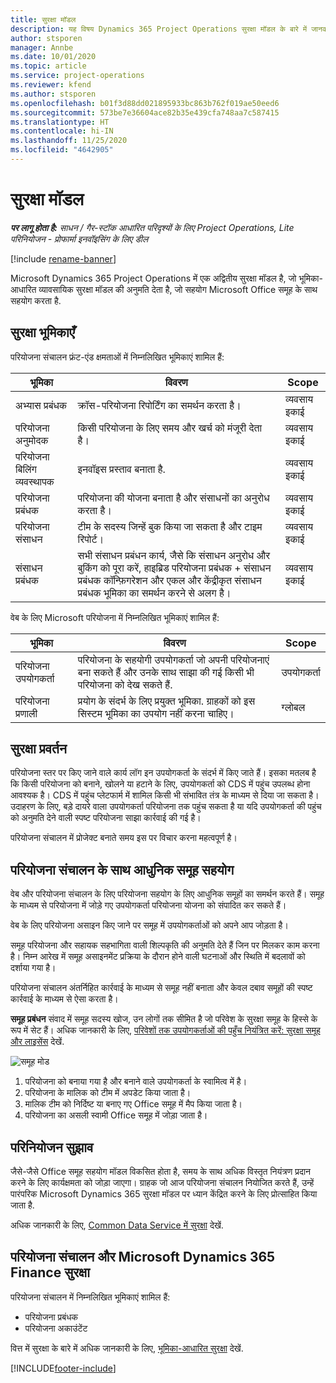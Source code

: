 ```yaml
---
title: सुरक्षा मॉडल
description: यह विषय Dynamics 365 Project Operations सुरक्षा मॉडल के बारे में जानकारी प्रदान करता है.
author: stsporen
manager: Annbe
ms.date: 10/01/2020
ms.topic: article
ms.service: project-operations
ms.reviewer: kfend
ms.author: stsporen
ms.openlocfilehash: b01f3d88dd021895933bc863b762f019ae50eed6
ms.sourcegitcommit: 573be7e36604ace82b35e439cfa748aa7c587415
ms.translationtype: HT
ms.contentlocale: hi-IN
ms.lasthandoff: 11/25/2020
ms.locfileid: "4642905"
---
```

# <a name="security-model"></a>सुरक्षा मॉडल

_**पर लागू होता है:** साधन / गैर-स्टॉक आधारित परिदृश्यों के लिए Project Operations, Lite परिनियोजन - प्रोफार्मा इनवॉइसिंग के लिए डील_

[!include [rename-banner](~/includes/cc-data-platform-banner.md)]

Microsoft Dynamics 365 Project Operations में एक अद्वितीय सुरक्षा मॉडल है, जो भूमिका-आधारित व्यावसायिक सुरक्षा मॉडल की अनुमति देता है, जो सहयोग Microsoft Office समूह के साथ सहयोग करता है. 


## <a name="security-roles"></a>सुरक्षा भूमिकाएँ
परियोजना संचालन फ्रंट-एंड क्षमताओं में निम्नलिखित भूमिकाएं शामिल हैं:

| भूमिका                          | विवरण                                                                                                                                                                 | Scope |
|-------------------------------|-----------------------------------------------------------------------------------------------------------------------------------------------------------------------------|------|
| अभ्यास प्रबंधक              | क्रॉस-परियोजना रिपोर्टिंग का समर्थन करता है।                                                                                                            | व्यवसाय इकाई              |
| परियोजना अनुमोदक              | किसी परियोजना के लिए समय और खर्च को मंजूरी देता है।                                                                                                                              | व्यवसाय इकाई |
| परियोजना बिलिंग व्यवस्थापक | इनवॉइस प्रस्ताव बनाता है.                                                                                                                                                 | व्यवसाय इकाई |
| परियोजना प्रबंधक               | परियोजना की योजना बनाता है और संसाधनों का अनुरोध करता है।                                                                                                                              | व्यवसाय इकाई |
| परियोजना संसाधन              | टीम के सदस्य जिन्हें बुक किया जा सकता है और टाइम रिपोर्ट।                                                                                                          | व्यवसाय इकाई|
| संसाधन प्रबंधक              | सभी संसाधन प्रबंधन कार्य, जैसे कि संसाधन अनुरोध और बुकिंग को पूरा करें, हाइब्रिड परियोजना प्रबंधक + संसाधन प्रबंधक कॉन्फ़िगरेशन और एकल और केंद्रीकृत संसाधन प्रबंधक भूमिका का समर्थन करने से अलग है। | व्यवसाय इकाई |


वेब के लिए Microsoft परियोजना में निम्नलिखित भूमिकाएं शामिल हैं:

| भूमिका           | विवरण                                                                                                        | Scope  |
|----------------|--------------------------------------------------------------------------------------------------------------------|--------|
| परियोजना उपयोगकर्ता   | परियोजना के सहयोगी उपयोगकर्ता जो अपनी परियोजनाएं बना सकते हैं और उनके साथ साझा की गई किसी भी परियोजना को देख सकते हैं. | उपयोगकर्ता   |
| परियोजना प्रणाली | प्रयोग के संदर्भ के लिए प्रयुक्त भूमिका. ग्राहकों को इस सिस्टम भूमिका का उपयोग नहीं करना चाहिए।                                    | ग्लोबल |

## <a name="security-enforcement"></a>सुरक्षा प्रवर्तन
परियोजना स्तर पर किए जाने वाले कार्य लॉग इन उपयोगकर्ता के संदर्भ में किए जाते हैं। इसका मतलब है कि किसी परियोजना को बनाने, खोलने या हटाने के लिए, उपयोगकर्ता को CDS में पहुंच उपलब्ध होना आवश्यक है। CDS में पहुंच प्लेटफार्म में शामिल किसी भी संभावित तंत्र के माध्यम से दिया जा सकता है। उदाहरण के लिए, बड़े दायरे वाला उपयोगकर्ता परियोजना तक पहुंच सकता है या यदि उपयोगकर्ता की पहुंच को अनुमति देने वाली स्पष्ट परियोजना साझा कार्रवाई की गई है।

परियोजना संचालन में प्रोजेक्ट बनाते समय इस पर विचार करना महत्वपूर्ण है।

## <a name="modern-group-collaboration-with-project-operations"></a>परियोजना संचालन के साथ आधुनिक समूह सहयोग
वेब और परियोजना संचालन के लिए परियोजना सहयोग के लिए आधुनिक समूहों का समर्थन करते हैं। समूह के माध्यम से परियोजना में जोड़े गए उपयोगकर्ता परियोजना योजना को संपादित कर सकते हैं।

वेब के लिए परियोजना असाइन किए जाने पर समूह में उपयोगकर्ताओं को अपने आप जोड़ता है।

समूह परियोजना और सहायक सहभागिता वाली शिल्पकृति की अनुमति देते हैं जिन पर मिलकर काम करना है। निम्न आरेख में समूह असाइनमेंट प्रक्रिया के दौरान होने वाली घटनाओं और स्थिति में बदलावों को दर्शाया गया है।

परियोजना संचालन अंतर्निहित कार्रवाई के माध्यम से समूह नहीं बनाता और केवल दबाव समूहों की स्पष्ट कार्रवाई के माध्यम से ऐसा करता है।

**समूह प्रबंधन** संवाद में समूह सदस्य खोज, उन लोगों तक सीमित है जो परिवेश के सुरक्षा समूह के हिस्से के रूप में सेट हैं। अधिक जानकारी के लिए, [परिवेशों तक उपयोगकर्ताओं की पहुँच नियंत्रित करें: सुरक्षा समूह और लाइसेंस](https://docs.microsoft.com/power-platform/admin/control-user-access) देखें.

![समूह मोड](./media/groupsmode.png)

1. परियोजना को बनाया गया है और बनाने वाले उपयोगकर्ता के स्वामित्व में है।
2. परियोजना के मालिक को टीम में अपडेट किया जाता है।
3. मालिक टीम को निर्दिष्ट या बनाए गए Office समूह में मैप किया जाता है।
4. परियोजना का असली स्वामी Office समूह में जोड़ा जाता है।

## <a name="deployment-recommendation"></a>परिनियोजन सुझाव
जैसे-जैसे Office समूह सहयोग मॉडल विकसित होता है, समय के साथ अधिक विस्तृत नियंत्रण प्रदान करने के लिए कार्यक्षमता को जोड़ा जाएगा। ग्राहक जो आज परियोजना संचालन नियोजित करते हैं, उन्हें पारंपरिक Microsoft Dynamics 365 सुरक्षा मॉडल पर ध्यान केंद्रित करने के लिए प्रोत्साहित किया जाता है.

अधिक जानकारी के लिए, [Common Data Service में सुरक्षा](https://docs.microsoft.com/power-platform/admin/wp-security) देखें.

## <a name="project-operations-and-microsoft-dynamics-365-finance-security"></a>परियोजना संचालन और Microsoft Dynamics 365 Finance सुरक्षा
परियोजना संचालन में निम्नलिखित भूमिकाएं शामिल हैं:

- परियोजना प्रबंधक
- परियोजना अकाउंटेंट

वित्त में सुरक्षा के बारे में अधिक जानकारी के लिए, [भूमिका-आधारित सुरक्षा](https://docs.microsoft.com/dynamics365/fin-ops-core/dev-itpro/sysadmin/role-based-security) देखें.




[!INCLUDE[footer-include](../includes/footer-banner.md)]